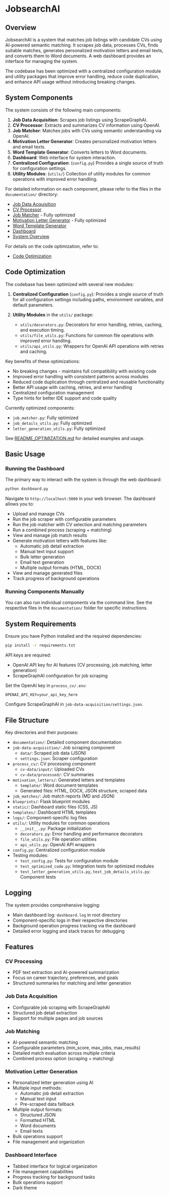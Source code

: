 # JobsearchAI

## Overview

JobsearchAI is a system that matches job listings with candidate CVs using AI-powered semantic matching. It scrapes job data, processes CVs, finds suitable matches, generates personalized motivation letters and email texts, and converts them to Word documents. A web dashboard provides an interface for managing the system.

The codebase has been optimized with a centralized configuration module and utility packages that improve error handling, reduce code duplication, and enhance API usage without introducing breaking changes.

## System Components

The system consists of the following main components:

1.  **Job Data Acquisition**: Scrapes job listings using ScrapeGraphAI.
2.  **CV Processor**: Extracts and summarizes CV information using OpenAI.
3.  **Job Matcher**: Matches jobs with CVs using semantic understanding via OpenAI.
4.  **Motivation Letter Generator**: Creates personalized motivation letters and email texts.
5.  **Word Template Generator**: Converts letters to Word documents.
6.  **Dashboard**: Web interface for system interaction.
7.  **Centralized Configuration**: (`config.py`) Provides a single source of truth for configuration settings.
8.  **Utility Modules**: (`utils/`) Collection of utility modules for common operations with improved error handling.

For detailed information on each component, please refer to the files in the `documentation/` directory:

-   [Job Data Acquisition](./documentation/Job_Data_Acquisition.md)
-   [CV Processor](./documentation/CV_Processor.md)
-   [Job Matcher](./documentation/Job_Matcher.md) - Fully optimized
-   [Motivation Letter Generator](./documentation/Motivation_Letter_Generator.md) - Fully optimized
-   [Word Template Generator](./documentation/Word_Template_Generator.md)
-   [Dashboard](./documentation/Dashboard.md)
-   [System Overview](./documentation/System.md)

For details on the code optimization, refer to:
-   [Code Optimization](./README_OPTIMIZATION.md)

## Code Optimization

The codebase has been optimized with several new modules:

1. **Centralized Configuration** (`config.py`): Provides a single source of truth for all configuration settings including paths, environment variables, and default parameters.

2. **Utility Modules** in the `utils/` package:
   - `utils/decorators.py`: Decorators for error handling, retries, caching, and execution timing.
   - `utils/file_utils.py`: Functions for common file operations with improved error handling.
   - `utils/api_utils.py`: Wrappers for OpenAI API operations with retries and caching.

Key benefits of these optimizations:
- No breaking changes - maintains full compatibility with existing code
- Improved error handling with consistent patterns across modules
- Reduced code duplication through centralized and reusable functionality
- Better API usage with caching, retries, and error handling
- Centralized configuration management
- Type hints for better IDE support and code quality

Currently optimized components:
- `job_matcher.py`: Fully optimized
- `job_details_utils.py`: Fully optimized
- `letter_generation_utils.py`: Fully optimized

See [README_OPTIMIZATION.md](./README_OPTIMIZATION.md) for detailed examples and usage.

## Basic Usage

### Running the Dashboard

The primary way to interact with the system is through the web dashboard:

```bash
python dashboard.py
```

Navigate to `http://localhost:5000` in your web browser. The dashboard allows you to:

-   Upload and manage CVs
-   Run the job scraper with configurable parameters
-   Run the job matcher with CV selection and matching parameters
-   Run a combined process (scraping + matching)
-   View and manage job match results
-   Generate motivation letters with features like:
    - Automatic job detail extraction
    - Manual text input support
    - Bulk letter generation
    - Email text generation
    - Multiple output formats (HTML, DOCX)
-   View and manage generated files
-   Track progress of background operations

### Running Components Manually

You can also run individual components via the command line. See the respective files in the `documentation/` folder for specific instructions.

## System Requirements

Ensure you have Python installed and the required dependencies:

```bash
pip install -r requirements.txt
```

API keys are required:
- OpenAI API key for AI features (CV processing, job matching, letter generation)
- ScrapeGraphAI configuration for job scraping

Set the OpenAI key in `process_cv/.env`:
```
OPENAI_API_KEY=your_api_key_here
```

Configure ScrapeGraphAI in `job-data-acquisition/settings.json`.

## File Structure

Key directories and their purposes:

-   `documentation/`: Detailed component documentation
-   `job-data-acquisition/`: Job scraping component
    - `data/`: Scraped job data (JSON)
    - `settings.json`: Scraper configuration
-   `process_cv/`: CV processing component
    - `cv-data/input/`: Uploaded CVs
    - `cv-data/processed/`: CV summaries
-   `motivation_letters/`: Generated letters and templates
    - `template/`: Word document templates
    - Generated files: HTML, DOCX, JSON structure, scraped data
-   `job_matches/`: Job match reports (MD and JSON)
-   `blueprints/`: Flask blueprint modules
-   `static/`: Dashboard static files (CSS, JS)
-   `templates/`: Dashboard HTML templates
-   `logs/`: Component-specific log files
-   `utils/`: Utility modules for common operations
    - `__init__.py`: Package initialization
    - `decorators.py`: Error handling and performance decorators
    - `file_utils.py`: File operation utilities
    - `api_utils.py`: OpenAI API wrappers
-   `config.py`: Centralized configuration module
-   Testing modules:
    - `test_config.py`: Tests for configuration module
    - `test_optimized_code.py`: Integration tests for optimized modules
    - `test_letter_generation_utils.py`, `test_job_details_utils.py`: Component tests

## Logging

The system provides comprehensive logging:
- Main dashboard log: `dashboard.log` in root directory
- Component-specific logs in their respective directories
- Background operation progress tracking via the dashboard
- Detailed error logging and stack traces for debugging

## Features

### CV Processing
- PDF text extraction and AI-powered summarization
- Focus on career trajectory, preferences, and goals
- Structured summaries for matching and letter generation

### Job Data Acquisition
- Configurable job scraping with ScrapeGraphAI
- Structured job detail extraction
- Support for multiple pages and job sources

### Job Matching
- AI-powered semantic matching
- Configurable parameters (min_score, max_jobs, max_results)
- Detailed match evaluation across multiple criteria
- Combined process option (scraping + matching)

### Motivation Letter Generation
- Personalized letter generation using AI
- Multiple input methods:
  - Automatic job detail extraction
  - Manual text input
  - Pre-scraped data fallback
- Multiple output formats:
  - Structured JSON
  - Formatted HTML
  - Word documents
  - Email texts
- Bulk operations support
- File management and organization

### Dashboard Interface
- Tabbed interface for logical organization
- File management capabilities
- Progress tracking for background tasks
- Bulk operations support
- Dark theme
